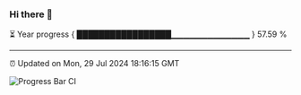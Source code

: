 ### Hi there 👋

⏳ Year progress { █████████████████▁▁▁▁▁▁▁▁▁▁▁▁▁ } 57.59 %

---

⏰ Updated on Mon, 29 Jul 2024 18:16:15 GMT

![Progress Bar CI](https://github.com/liununu/liununu/workflows/Progress%20Bar%20CI/badge.svg)
